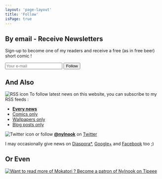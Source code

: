 ```yaml
---
layout: 'page-layout'
title: 'Follow'
isPage: true
---
```


## By email - Receive Newsletters

Sign-up to become one of my readers and receive a free (as in free beer) short comic !

<form action="https://gumroad.com/follow_from_embed_form" class="form gumroad-follow-form-embed" method="post"> <input name="seller_id" value="3361448496300" type="hidden"> <input name="email" placeholder="Your e-mail" type="email"> <button type="submit">Follow</button> </form>

## And Also

![RSS icon](/website-img/icon-follow.svg)
To follow latest news on this website, you can subscribe to my RSS feeds :
- **[Every news](../../en-rss.xml)**
- [Comics only](../../comics-en-rss.xml)
- [Wallpapers only](../../wallpaper-en-rss.xml)
- [Blog posts only](../../blog-en-rss.xml)

![Twitter icon](/website-img/icon-twitter.svg)
or follow **[@nylnook](https://twitter.com/nylnook)** on [Twitter](https://twitter.com/nylnook)

I may occasionally give news on [Diaspora*](https://framasphere.org/u/nylnook),  [Google+](https://plus.google.com/+Nylnook-art) and [Facebook](https://www.facebook.com/nylnook) too ;)

## Or Even

[![Want to read more of Mokatori ? Become a patron of Nylnook on Tipeee](/website-img/support/become-a-patron-of-nylnook-on-tipeee.jpg)](https://www.tipeee.com/nylnook)
